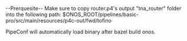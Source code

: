 --Prerquesite--
Make sure to copy router.p4's output "tna_router" folder into the following path:
$ONOS_ROOT/pipelines/basic-pro/src/main/resources/p4c-out/fwd/tofino

PipeConf will automatically load binary after bazel build onos.
